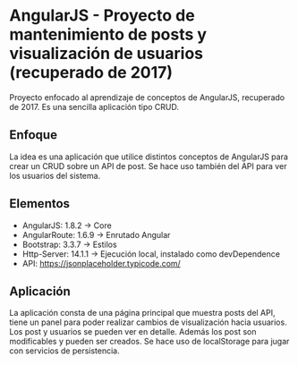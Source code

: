 # AngularJS - Proyecto de mantenimiento de posts y visualización de usuarios (recuperado de 2017)
Proyecto enfocado al aprendizaje de conceptos de AngularJS, recuperado de 2017. Es una sencilla aplicación tipo CRUD.

## Enfoque
La idea es una aplicación que utilice distintos conceptos de AngularJS para crear un CRUD sobre un API de post. Se hace uso también del API para ver los usuarios del sistema.

## Elementos
- AngularJS: 1.8.2 -> Core
- AngularRoute: 1.6.9 -> Enrutado Angular
- Bootstrap: 3.3.7 -> Estilos
- Http-Server: 14.1.1 -> Ejecución local, instalado como devDependence
- API: https://jsonplaceholder.typicode.com/

## Aplicación
La aplicación consta de una página principal que muestra posts del API, tiene un panel para poder realizar cambios de visualización hacia usuarios. Los post y usuarios se pueden ver en detalle. Además los post son modificables y pueden ser creados. Se hace uso de localStorage para jugar con servicios de persistencia.
